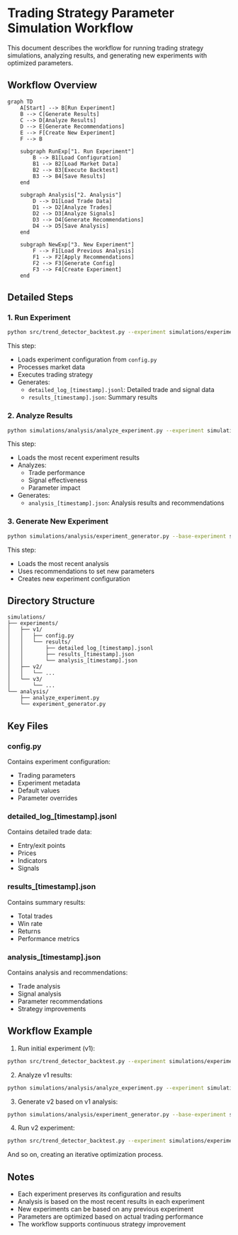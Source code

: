 # Trading Strategy Parameter Simulation Workflow

This document describes the workflow for running trading strategy simulations, analyzing results, and generating new experiments with optimized parameters.

## Workflow Overview

```mermaid
graph TD
    A[Start] --> B[Run Experiment]
    B --> C[Generate Results]
    C --> D[Analyze Results]
    D --> E[Generate Recommendations]
    E --> F[Create New Experiment]
    F --> B
    
    subgraph RunExp["1. Run Experiment"]
        B --> B1[Load Configuration]
        B1 --> B2[Load Market Data]
        B2 --> B3[Execute Backtest]
        B3 --> B4[Save Results]
    end
    
    subgraph Analysis["2. Analysis"]
        D --> D1[Load Trade Data]
        D1 --> D2[Analyze Trades]
        D2 --> D3[Analyze Signals]
        D3 --> D4[Generate Recommendations]
        D4 --> D5[Save Analysis]
    end
    
    subgraph NewExp["3. New Experiment"]
        F --> F1[Load Previous Analysis]
        F1 --> F2[Apply Recommendations]
        F2 --> F3[Generate Config]
        F3 --> F4[Create Experiment]
    end
```

## Detailed Steps

### 1. Run Experiment
```bash
python src/trend_detector_backtest.py --experiment simulations/experiments/vX
```
This step:
- Loads experiment configuration from `config.py`
- Processes market data
- Executes trading strategy
- Generates:
  - `detailed_log_[timestamp].jsonl`: Detailed trade and signal data
  - `results_[timestamp].json`: Summary results

### 2. Analyze Results
```bash
python simulations/analysis/analyze_experiment.py --experiment simulations/experiments/vX
```
This step:
- Loads the most recent experiment results
- Analyzes:
  - Trade performance
  - Signal effectiveness
  - Parameter impact
- Generates:
  - `analysis_[timestamp].json`: Analysis results and recommendations

### 3. Generate New Experiment
```bash
python simulations/analysis/experiment_generator.py --base-experiment simulations/experiments/vX --name vY
```
This step:
- Loads the most recent analysis
- Uses recommendations to set new parameters
- Creates new experiment configuration

## Directory Structure
```
simulations/
├── experiments/
│   ├── v1/
│   │   ├── config.py
│   │   └── results/
│   │       ├── detailed_log_[timestamp].jsonl
│   │       ├── results_[timestamp].json
│   │       └── analysis_[timestamp].json
│   ├── v2/
│   │   └── ...
│   └── v3/
│       └── ...
└── analysis/
    ├── analyze_experiment.py
    └── experiment_generator.py
```

## Key Files

### config.py
Contains experiment configuration:
- Trading parameters
- Experiment metadata
- Default values
- Parameter overrides

### detailed_log_[timestamp].jsonl
Contains detailed trade data:
- Entry/exit points
- Prices
- Indicators
- Signals

### results_[timestamp].json
Contains summary results:
- Total trades
- Win rate
- Returns
- Performance metrics

### analysis_[timestamp].json
Contains analysis and recommendations:
- Trade analysis
- Signal analysis
- Parameter recommendations
- Strategy improvements

## Workflow Example

1. Run initial experiment (v1):
```bash
python src/trend_detector_backtest.py --experiment simulations/experiments/v1
```

2. Analyze v1 results:
```bash
python simulations/analysis/analyze_experiment.py --experiment simulations/experiments/v1
```

3. Generate v2 based on v1 analysis:
```bash
python simulations/analysis/experiment_generator.py --base-experiment simulations/experiments/v1 --name v2
```

4. Run v2 experiment:
```bash
python src/trend_detector_backtest.py --experiment simulations/experiments/v2
```

And so on, creating an iterative optimization process.

## Notes

- Each experiment preserves its configuration and results
- Analysis is based on the most recent results in each experiment
- New experiments can be based on any previous experiment
- Parameters are optimized based on actual trading performance
- The workflow supports continuous strategy improvement 